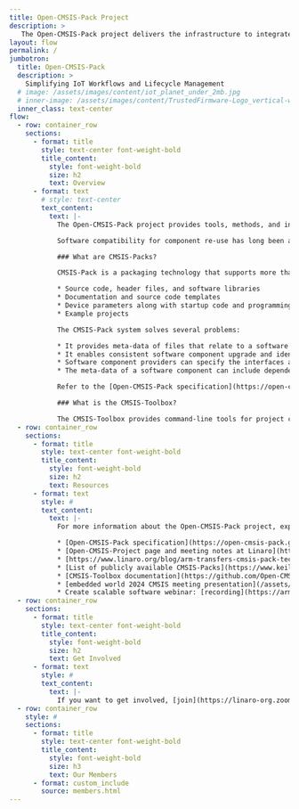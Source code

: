 ```yaml
---
title: Open-CMSIS-Pack Project
description: >
   The Open-CMSIS-Pack project delivers the infrastructure to integrate and manage software components and improve code reuse across microcontroller-based projects.
layout: flow
permalink: /
jumbotron:
  title: Open-CMSIS-Pack
  description: >
    Simplifying IoT Workflows and Lifecycle Management
  # image: /assets/images/content/iot_planet_under_2mb.jpg
  # inner-image: /assets/images/content/TrustedFirmware-Logo_vertical-white.png
  inner_class: text-center
flow:
  - row: container_row
    sections:
      - format: title
        style: text-center font-weight-bold
        title_content:
          style: font-weight-bold
          size: h2
          text: Overview
      - format: text
        # style: text-center
        text_content:
          text: |-
            The Open-CMSIS-Pack project provides tools, methods, and infrastructure to integrate and manage software components and improve code reuse across embedded and IoT projects. The project is currently hosted and managed as an incubation project by Linaro in partnership with Arm, NXP and STMicroelectronics.

            Software compatibility for component re-use has long been a challenge in the microcontroller space, especially for the IoT, which is much more diverse at the hardware level compared to PCs or the data center. Open-CMSIS-Pack removes this complexity, delivering a standard for software component packaging and related foundation tools for validation, distribution, integration, management, and maintenance.

            ### What are CMSIS-Packs?

            CMSIS-Pack is a packaging technology that supports more than [10,000 different microcontrollers](https://www.keil.arm.com/devices/). Packs provide a delivery mechanism for software components, device parameters, and evaluation board support. A software pack (file collection) includes:

            * Source code, header files, and software libraries
            * Documentation and source code templates
            * Device parameters along with startup code and programming algorithms
            * Example projects

            The CMSIS-Pack system solves several problems:

            * It provides meta-data of files that relate to a software component. All files that belong to a software component can be identified and information about the original provider is preserved.
            * It enables consistent software component upgrade and identifies incompatible configuration files that may be part of the user application.
            * Software component providers can specify the interfaces and relationship to other software components.
            * The meta-data of a software component can include dependency information for toolchains, devices, and processors which simplifies the integration into application programs.

            Refer to the [Open-CMSIS-Pack specification](https://open-cmsis-pack.github.io/Open-CMSIS-Pack-Spec/main/html/index.html) for more information.

            ### What is the CMSIS-Toolbox?

            The CMSIS-Toolbox provides command-line tools for project creation and build of embedded applications utilizing CMSIS-Packs. It supports multiple compilation tools. It also helps you with software pack creation, maintenance, and distribution utilizing the CMSIS-Pack format.
  - row: container_row
    sections:
      - format: title
        style: text-center font-weight-bold
        title_content:
          style: font-weight-bold
          size: h2
          text: Resources
      - format: text
        style: #
        text_content:
          text: |-
            For more information about the Open-CMSIS-Pack project, explore the links below

            * [Open-CMSIS-Pack specification](https://open-cmsis-pack.github.io/Open-CMSIS-Pack-Spec/main/html/index.html)
            * [Open-CMSIS-Project page and meeting notes at Linaro](https://linaro.atlassian.net/wiki/spaces/CMSIS/overview)
            * [https://www.linaro.org/blog/arm-transfers-cmsis-pack-technology-to-linaro/](https://www.linaro.org/blog/arm-transfers-cmsis-pack-technology-to-linaro/)
            * [List of publicly available CMSIS-Packs](https://www.keil.arm.com/packs/)
            * [CMSIS-Toolbox documentation](https://github.com/Open-CMSIS-Pack/cmsis-toolbox/blob/main/docs/README.md)
            * [embedded world 2024 CMSIS meeting presentation](/assets/other/20240409_CMSIS_Event_ew.pdf)
            * Create scalable software webinar: [recording](https://armkeil.blob.core.windows.net/developer/Files/videos/CMSIS/20240611_CreateScalableSoftware.mp4), [presentation](https://armkeil.blob.core.windows.net/developer/Files/videos/CMSIS/20240611_CreateScalableSoftware.pdf)
  - row: container_row
    sections:
      - format: title
        style: text-center font-weight-bold
        title_content:
          style: font-weight-bold
          size: h2
          text: Get Involved
      - format: text
        style: #
        text_content:
          text: |-
            If you want to get involved, [join](https://linaro-org.zoom.us/j/92425995029?pwd=ds00bMVC1MuUX80rLzoNNj82SXs3Mn.1) our weekly Technical Project Meetings - Tuesdays 16:00 - 17:00 CET.
  - row: container_row
    style: #
    sections:
      - format: title
        style: text-center font-weight-bold
        title_content:
          style: font-weight-bold
          size: h3
          text: Our Members
      - format: custom_include
        source: members.html
---
```


